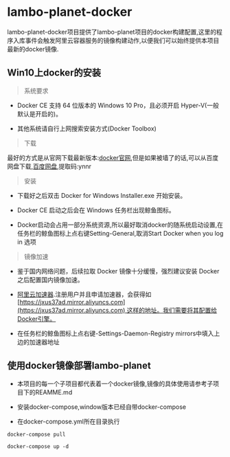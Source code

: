 # lambo-planet-docker

lambo-planet-docker项目提供了lambo-planet项目的docker构建配置,这里的程序入库事件会触发阿里云容器服务的镜像构建动作,以便我们可以始终提供本项目最新的docker镜像.

## Win10上docker的安装

> 系统要求

- Docker CE 支持 64 位版本的 Windows 10 Pro，且必须开启 Hyper-V(一般默认是开启的)。

- 其他系统请自行上网搜索安装方式(Docker Toolbox)

> 下载

最好的方式是从官网下载最新版本:[docker官网](https://www.docker.com/),但是如果被墙了的话,可以从百度网盘下载,[百度网盘](https://pan.baidu.com/s/1geSfC4r),提取码:ynnr

> 安装

- 下载好之后双击 Docker for Windows Installer.exe 开始安装。

- Docker CE 启动之后会在 Windows 任务栏出现鲸鱼图标。

- Docker启动会占用一部分系统资源,所以最好取消docker的随系统启动设置,在任务栏的鲸鱼图标上点右键Setting-General,取消Start Docker when you log in 选项

> 镜像加速

- 鉴于国内网络问题，后续拉取 Docker 镜像十分缓慢，强烈建议安装 Docker 之后配置国内镜像加速。

- [阿里云加速器](https://cr.console.aliyun.com/).注册用户并且申请加速器，会获得如[https://jxus37ad.mirror.aliyuncs.com](https://jxus37ad.mirror.aliyuncs.com),这样的地址。我们需要将其配置给Docker引擎。

- 在任务栏的鲸鱼图标上点右键-Settings-Daemon-Registry mirrors中填入上边的加速器地址

## 使用docker镜像部署lambo-planet

- 本项目的每一个子项目都代表着一个docker镜像,镜像的具体使用请参考子项目下的REAMME.md

- 安装docker-compose,window版本已经自带docker-compose

- 在docker-compose.yml所在目录执行

```
docker-compose pull
```
```
docker-compose up -d
```
